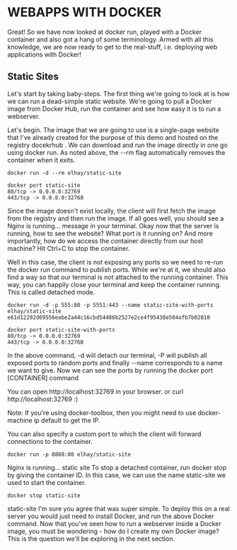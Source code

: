 # WEBAPPS WITH DOCKER
Great! So we have now looked at docker run, 
played with a Docker container and also got a hang of some terminology. 
Armed with all this knowledge, we are now ready to get to the real-stuff, i.e. deploying web applications with Docker!

## Static Sites
Let's start by taking baby-steps. The first thing we're going to look at is how we can run a dead-simple static website. We're going to pull a Docker image from Docker Hub, run the container and see how easy it is to run a webserver.

Let's begin. 
The image that we are going to use is a single-page website that I've already created for the purpose of this demo and hosted on the registry docekrhub .
We can download and run the image directly in one go using docker run. As noted above,
the --rm flag automatically removes the container when it exits.
```
docker run -d --rm elhay/static-site
```

```
docker port static-site
80/tcp -> 0.0.0.0:32769
443/tcp -> 0.0.0.0:32768
```

Since the image doesn't exist locally, the client will first fetch the image from the registry and then run the image. If all goes well, you should see a Nginx is running... message in your terminal. Okay now that the server is running, how to see the website? What port is it running on? And more importantly, how do we access the container directly from our host machine? Hit Ctrl+C to stop the container.

Well in this case, the client is not exposing any ports so we need to re-run the docker run command to publish ports. While we're at it, we should also find a way so that our terminal is not attached to the running container. This way, you can happily close your terminal and keep the container running. This is called detached mode.

```
docker run -d -p 555:80 -p 5551:443 --name static-site-with-ports elhay/static-site 
e61d12292d69556eabe2a44c16cbd54486b2527e2ce4f95438e504afb7b02810
```

```
docker port static-site-with-ports 
80/tcp -> 0.0.0.0:32769
443/tcp -> 0.0.0.0:32768
```
In the above command, -d will detach our terminal, -P will publish all exposed ports to random ports and finally --name corresponds to a name we want to give. Now we can see the ports by running the docker port [CONTAINER] command


You can open http://localhost:32769 in your browser. or curl http://localhost:32769 :) 

Note: If you're using docker-toolbox, then you might need to use docker-machine ip default to get the IP.

You can also specify a custom port to which the client will forward connections to the container.

```
docker run -p 8888:80 elhay/static-site
```
Nginx is running...
 static site
To stop a detached container, run docker stop by giving the container ID. In this case, we can use the name static-site we used to start the container.

```
docker stop static-site
```
static-site
I'm sure you agree that was super simple. To deploy this on a real server you would just need to install Docker,
and run the above Docker command. Now that you've seen how to run a webserver inside a Docker image, 
you must be wondering - how do I create my own Docker image? This is the question we'll be exploring in the next section.
